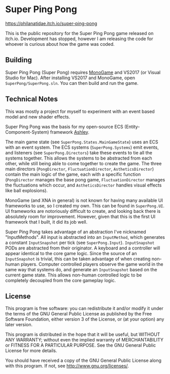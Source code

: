 # Super Ping Pong

<https://philanatidae.itch.io/super-ping-pong>

This is the public repository for the Super Ping Pong game released on itch.io. Development has stopped, however I am releasing the code for whoever is curious about how the game was coded.

## Building
Super Ping Pong (Super Pong) requires [MonoGame](http://www.monogame.net) and VS2017 (or Visual Studio for Mac). After installing VS2017 and MonoGame, open `SuperPong/SuperPong.sln`. You can then build and run the game.

## Technical Notes
This was mostly a project for myself to experiment with an event based model and new shader effects.

Super Ping Pong was the basis for my open-source ECS (Entity-Component-System) framework [Ashley](https://github.com/pjrader1/Audrey).

The main game state (see `SuperPong.States.MainGameState`) uses an ECS with an event system. The ECS systems (`SuperPong.Systems`) emit events, and listeners (see `SuperPong.Directors`) take these events to tie all the systems together. This allows the systems to be abstracted from each other, while still being able to come together to create the game. The three main directors (`PongDirector`, `FluctuationDirector`, `AstheticsDirector`) contain the main logic of the game, each with a specific function (`PongDirector` manages the base pong game, `FluctuationDirector` manages the fluctuations which occur, and `AstheticsDirector` handles visual effects like ball explosions).

MonoGame (and XNA in general) is not known for having many available UI frameworks to use, so I created my own. This can be found in `SuperPong.UI`. UI frameworks are notoriously difficult to create, and looking back there is absolutely room for improvement. However, given that this is the first UI framework that I built, it did its job well.

Super Ping Pong takes advantage of an abstraction I've nicknamed "InputMethods". All input is abstracted into an `InputMethod`, which generates a constant `InputSnapshot` per tick (see `SuperPong.Input`). `InputSnapshot` PODs are abstracted from their originator. A keyboard and a controller will appear identical to the core game logic. Since the source of an `InputSnapshot` is trivial, this can be taken advantage of when creating non-human players. Computer controlled players observe the game world in the same way that systems do, and generate an `InputSnapshot` based on the current game state. This allows non-human controlled logic to be completely decoupled from the core gameplay logic.

## License

This program is free software: you can redistribute it and/or modify
it under the terms of the GNU General Public License as published by
the Free Software Foundation, either version 3 of the License, or
(at your option) any later version.

This program is distributed in the hope that it will be useful,
but WITHOUT ANY WARRANTY; without even the implied warranty of
MERCHANTABILITY or FITNESS FOR A PARTICULAR PURPOSE.  See the
GNU General Public License for more details.

You should have received a copy of the GNU General Public License
along with this program.  If not, see <http://www.gnu.org/licenses/>.
